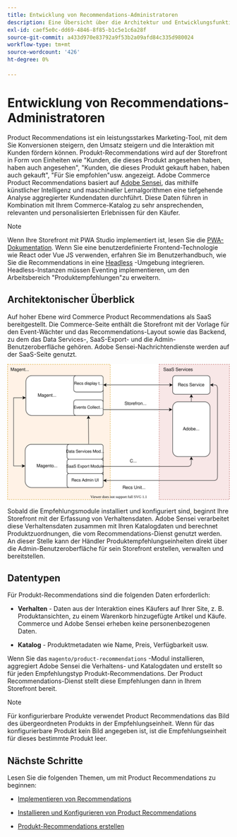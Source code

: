 ```yaml
---
title: Entwicklung von Recommendations-Administratoren
description: Eine Übersicht über die Architektur und Entwicklungsfunktionen von Product Recommendations.
exl-id: caef5e0c-dd69-4846-8f85-b1c5e1c6a28f
source-git-commit: a433d970e83792a9f53b2a09afd84c335d980024
workflow-type: tm+mt
source-wordcount: '426'
ht-degree: 0%

---
```


# Entwicklung von Recommendations-Administratoren

Product Recommendations ist ein leistungsstarkes Marketing-Tool, mit dem Sie Konversionen steigern, den Umsatz steigern und die Interaktion mit Kunden fördern können. Produkt-Recommendations wird auf der Storefront in Form von Einheiten wie &quot;Kunden, die dieses Produkt angesehen haben, haben auch angesehen&quot;, &quot;Kunden, die dieses Produkt gekauft haben, haben auch gekauft&quot;, &quot;Für Sie empfohlen&quot;usw. angezeigt. Adobe Commerce Product Recommendations basiert auf [Adobe Sensei](https://www.adobe.com/sensei.html), das mithilfe künstlicher Intelligenz und maschineller Lernalgorithmen eine tiefgehende Analyse aggregierter Kundendaten durchführt. Diese Daten führen in Kombination mit Ihrem Commerce-Katalog zu sehr ansprechenden, relevanten und personalisierten Erlebnissen für den Käufer.

>[!NOTE]
>
>Wenn Ihre Storefront mit PWA Studio implementiert ist, lesen Sie die [PWA-Dokumentation](https://developer.adobe.com/commerce/pwa-studio/integrations/product-recommendations/). Wenn Sie eine benutzerdefinierte Frontend-Technologie wie React oder Vue JS verwenden, erfahren Sie im Benutzerhandbuch, wie Sie die Recommendations in eine [Headless](headless.md) -Umgebung integrieren. Headless-Instanzen müssen Eventing implementieren, um den Arbeitsbereich &quot;Produktempfehlungen&quot;zu erweitern.

## Architektonischer Überblick

Auf hoher Ebene wird Commerce Product Recommendations als SaaS bereitgestellt. Die Commerce-Seite enthält die Storefront mit der Vorlage für den Event-Wächter und das Recommendations-Layout sowie das Backend, zu dem das Data Services-, SaaS-Export- und die Admin-Benutzeroberfläche gehören. Adobe Sensei-Nachrichtendienste werden auf der SaaS-Seite genutzt.

![Architekturdiagramm für Produktempfehlungen](assets/arch-diag-sensei.svg)

Sobald die Empfehlungsmodule installiert und konfiguriert sind, beginnt Ihre Storefront mit der Erfassung von Verhaltensdaten. Adobe Sensei verarbeitet diese Verhaltensdaten zusammen mit Ihren Katalogdaten und berechnet Produktzuordnungen, die vom Recommendations-Dienst genutzt werden. An dieser Stelle kann der Händler Produktempfehlungseinheiten direkt über die Admin-Benutzeroberfläche für sein Storefront erstellen, verwalten und bereitstellen.

## Datentypen

Für Produkt-Recommendations sind die folgenden Daten erforderlich:

- **Verhalten** - Daten aus der Interaktion eines Käufers auf Ihrer Site, z. B. Produktansichten, zu einem Warenkorb hinzugefügte Artikel und Käufe. Commerce und Adobe Sensei erheben keine personenbezogenen Daten.

- **Katalog** - Produktmetadaten wie Name, Preis, Verfügbarkeit usw.

Wenn Sie das `magento/product-recommendations` -Modul installieren, aggregiert Adobe Sensei die Verhaltens- und Katalogdaten und erstellt so für jeden Empfehlungstyp Produkt-Recommendations. Der Product Recommendations-Dienst stellt diese Empfehlungen dann in Ihrem Storefront bereit.

>[!NOTE]
>
>Für konfigurierbare Produkte verwendet Product Recommendations das Bild des übergeordneten Produkts in der Empfehlungseinheit. Wenn für das konfigurierbare Produkt kein Bild angegeben ist, ist die Empfehlungseinheit für dieses bestimmte Produkt leer.

## Nächste Schritte

Lesen Sie die folgenden Themen, um mit Product Recommendations zu beginnen:

- [Implementieren von Recommendations](implementation-workflow.md)

- [Installieren und Konfigurieren von Product Recommendations](install-configure.md)

- [Produkt-Recommendations erstellen](create.md)

